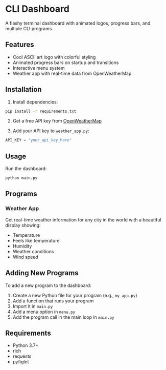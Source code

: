 # CLI Dashboard

A flashy terminal dashboard with animated logos, progress bars, and multiple CLI programs.

## Features

- Cool ASCII art logo with colorful styling
- Animated progress bars on startup and transitions
- Interactive menu system
- Weather app with real-time data from OpenWeatherMap

## Installation

1. Install dependencies:
```bash
pip install -r requirements.txt
```

2. Get a free API key from [OpenWeatherMap](https://openweathermap.org/api)

3. Add your API key to `weather_app.py`:
```python
API_KEY = "your_api_key_here"
```

## Usage

Run the dashboard:
```bash
python main.py
```

## Programs

### Weather App
Get real-time weather information for any city in the world with a beautiful display showing:
- Temperature
- Feels like temperature
- Humidity
- Weather conditions
- Wind speed

## Adding New Programs

To add a new program to the dashboard:

1. Create a new Python file for your program (e.g., `my_app.py`)
2. Add a function that runs your program
3. Import it in `main.py`
4. Add a menu option in `menu.py`
5. Add the program call in the main loop in `main.py`

## Requirements

- Python 3.7+
- rich
- requests
- pyfiglet
